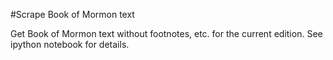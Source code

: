 #Scrape Book of Mormon text

Get Book of Mormon text without footnotes, etc. for the current edition. See ipython notebook for details. 
